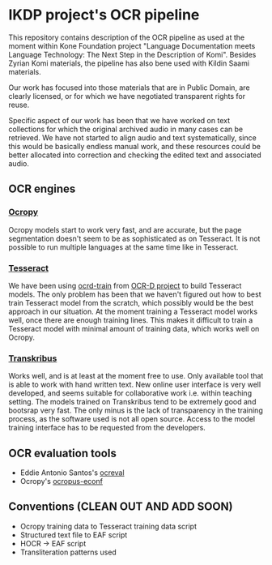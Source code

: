 # IKDP project's OCR pipeline

This repository contains description of the OCR pipeline as used at the moment within Kone Foundation project "Language Documentation meets Language Technology: The Next Step in the Description of Komi". Besides Zyrian Komi materials, the pipeline has also bene used with Kildin Saami materials.

Our work has focused into those materials that are in Public Domain, are clearly licensed, or for which we have negotiated transparent rights for reuse. 

Specific aspect of our work has been that we have worked on text collections for which the original archived audio in many cases can be retrieved. We have not started to align audio and text systematically, since this would be basically endless manual work, and these resources could be better allocated into correction and checking the edited text and associated audio.

## OCR engines

### [Ocropy](https://github.com/tmbdev/ocropy)

Ocropy models start to work very fast, and are accurate, but the page segmentation doesn't seem to be as sophisticated as on Tesseract. It is not possible to run multiple languages at the same time like in Tesseract.

### [Tesseract](https://github.com/tesseract-ocr/tesseract)

We have been using [ocrd-train](https://github.com/OCR-D/ocrd-train) from [OCR-D project](https://ocr-d.github.io/) to build Tesseract models. The only problem has been that we haven't figured out how to best train Tesseract model from the scratch, which possibly would be the best approach in our situation. At the moment training a Tesseract model works well, once there are enough training lines. This makes it difficult to train a Tesseract model with minimal amount of training data, which works well on Ocropy.

### [Transkribus](https://transkribus.eu/)

Works well, and is at least at the moment free to use. Only available tool that is able to work with hand written text. New online user interface is very well developed, and seems suitable for collaborative work i.e. within teaching setting. The models trained on Transkribus tend to be extremely good and bootsrap very fast. The only minus is the lack of transparency in the training process, as the software used is not all open source. Access to the model training interface has to be requested from the developers.

## OCR evaluation tools

- Eddie Antonio Santos's [ocreval](https://github.com/eddieantonio/ocreval)
- Ocropy's [ocropus-econf](https://github.com/tmbdev/ocropy)

## Conventions (**CLEAN OUT AND ADD SOON**)

- Ocropy training data to Tesseract training data script
- Structured text file to EAF script
- HOCR -> EAF script
- Transliteration patterns used
